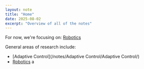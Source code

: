 ```yaml
---
layout: note
title: "Home"
date: 2025-08-02
excerpt: "Overview of all of the notes"
---
```


For now, we're focusing on:
[Robotics](/notes/Robotics/Robotics/)


General areas of research include:
- [Adaptive Control](/notes/Adaptive Control/Adaptive Control/)
- [Robotics](/notes/Robotics/Robotics/)
a